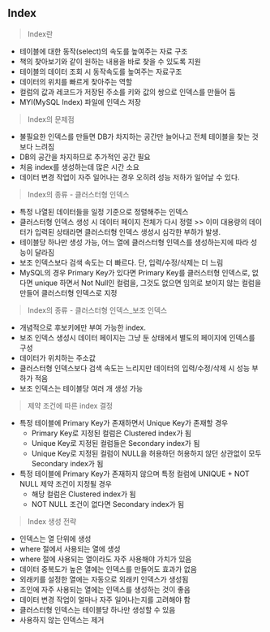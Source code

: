 ## Index

> Index란

- 테이블에 대한 동작(select)의 속도를 높여주는 자료 구조
- 책의 찾아보기와 같이 원하는 내용을 바로 찾을 수 있도록 지원
- 테이블의 데이터 조회 시 동작속도를 높여주는 자료구조
- 데이터의 위치를 빠르게 찾아주는 역할
- 컬럼의 값과 레코드가 저장된 주소를 키와 값의 쌍으로 인덱스를 만들어 둠
- MYI(MySQL Index) 파일에 인덱스 저장

> Index의 문제점

- 불필요한 인덱스를 만들면 DB가 차지하는 공간만 늘어나고 전체 테이블을 찾는 것보다 느려짐
- DB의 공간을 차지하므로 추가적인 공간 필요
- 처음 index를 생성하는데 많은 시간 소요
- 데이터 변경 작업이 자주 일어나는 경우 오히려 성능 저하가 일어날 수 있다.

> Index의 종류 - 클러스터형 인덱스

- 특정 나열된 데이터들을 일정 기준으로 정렬해주는 인덱스
- 클러스터형 인덱스 생성 시 데이터 페이지 전체가 다시 정렬 >> 이미 대용량의 데이터가 입력된 상태라면 클러스터형 인덱스 생성시 심각한 부하가 발생.
- 테이블당 하나만 생성 가능, 어느 열에 클러스터형 인덱스를 생성하는지에 따라 성능이 달라짐
- 보조 인덱스보다 검색 속도는 더 빠르다. 단, 입력/수정/삭제는 더 느림
- MySQL의 경우 Primary Key가 있다면 Primary Key를 클러스터형 인덱스로, 없다면 unique 하면서 Not Null인 컬럼을, 그것도 없으면 임의로 보이지 않는 컬럼을 만들어 클러스터형 인덱스로 지정

> Index의 종류 - 클러스터형 인덱스_보조 인덱스

- 개념적으로 후보키에만 부여 가능한 index.
- 보조 인덱스 생성시 데이터 페이지는 그냥 둔 상태에서 별도의 페이지에 인덱스를 구성
- 데이터가 위치하는 주소값
- 클러스터형 인덱스보다 검색 속도는 느리지만 데이터의 입력/수정/삭제 시 성능 부하가 적음
- 보조 인덱스는 테이블당 여러 개 생성 가능

> 제약 조건에 따른 index 결정

- 특정 테이블에 Primary Key가 존재하면서 Unique Key가 존재할 경우
    - Primary Key로 지정된 컬럼은 Clustered index가 됨
    - Unique Key로 지정된 컬럼들은 Secondary index가 됨
    - Unique Key로 지정된 컬럼이 NULL을 허용하던 허용하지 않던 상관없이 모두 Secondary index가 됨
- 특정 테이블에 Primary Key가 존재하지 않으며 특정 컬럼에 UNIQUE + NOT NULL 제약 조건이 지정될 경우
    - 해당 컬럼은 Clustered index가 됨
    - NOT NULL 조건이 없다면 Secondary index가 됨

> Index 생성 전략

- 인덱스는 열 단위에 생성
- where 절에서 사용되는 열에 생성
- where 절에 사용되는 열이라도 자주 사용해야 가치가 있음
- 데이터 중복도가 높은 열에는 인덱스를 만들어도 효과가 없음
- 외래키를 설정한 열에는 자동으로 외래키 인덱스가 생성됨
- 조인에 자주 사용되는 열에는 인덱스를 생성하는 것이 좋음
- 데이터 변경 작업이 얼마나 자주 일어나는지를 고려해야 함
- 클러스터형 인덱스는 테이블당 하나만 생성할 수 있음
- 사용하지 않는 인덱스는 제거
